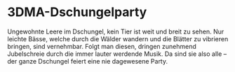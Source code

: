 # 3DMA-Dschungelparty

Ungewohnte Leere im Dschungel, kein Tier ist weit und breit zu sehen. Nur leichte Bässe, welche durch die Wälder wandern und die Blätter zu vibrieren bringen, sind vernehmbar. Folgt man diesen, dringen zunehmend Jubelschreie durch die immer lauter werdende Musik. Da sind sie also alle – der ganze Dschungel feiert eine nie dagewesene Party.
